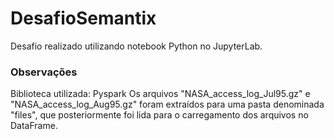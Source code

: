 # DesafioSemantix

Desafio realizado utilizando notebook Python no JupyterLab.  

### Observações
Biblioteca utilizada: Pyspark
Os arquivos "NASA_access_log_Jul95.gz" e "NASA_access_log_Aug95.gz" foram extraídos para uma pasta denominada "files", que posteriormente foi lida para o carregamento dos arquivos no DataFrame.
